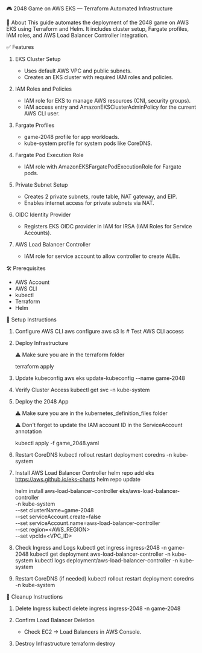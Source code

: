 🎮 2048 Game on AWS EKS — Terraform Automated Infrastructure

📘 About
This guide automates the deployment of the 2048 game on AWS EKS using Terraform and Helm. It includes cluster setup, Fargate profiles, IAM roles, and AWS Load Balancer Controller integration.

✅ Features
1. EKS Cluster Setup
   - Uses default AWS VPC and public subnets.
   - Creates an EKS cluster with required IAM roles and policies.

2. IAM Roles and Policies
   - IAM role for EKS to manage AWS resources (CNI, security groups).
   - IAM access entry and AmazonEKSClusterAdminPolicy for the current AWS CLI user.

3. Fargate Profiles
   - game-2048 profile for app workloads.
   - kube-system profile for system pods like CoreDNS.

4. Fargate Pod Execution Role
   - IAM role with AmazonEKSFargatePodExecutionRole for Fargate pods.

5. Private Subnet Setup
   - Creates 2 private subnets, route table, NAT gateway, and EIP.
   - Enables internet access for private subnets via NAT.

6. OIDC Identity Provider
   - Registers EKS OIDC provider in IAM for IRSA (IAM Roles for Service Accounts).

7. AWS Load Balancer Controller
   - IAM role for service account to allow controller to create ALBs.

🛠️ Prerequisites
- AWS Account
- AWS CLI
- kubectl
- Terraform
- Helm

🚀 Setup Instructions

1. Configure AWS CLI
   aws configure
   aws s3 ls  # Test AWS CLI access

2. Deploy Infrastructure
   
   ⚠️ Make sure you are in the terraform folder
   
   terraform apply

4. Update kubeconfig
   aws eks update-kubeconfig --name game-2048

5. Verify Cluster Access
   kubectl get svc -n kube-system

6. Deploy the 2048 App
   
   ⚠️ Make sure you are in the kubernetes_definition_files folder

   ⚠️ Don't forget to update the IAM account ID in the ServiceAccount annotation
   
   kubectl apply -f game_2048.yaml
   
   

8. Restart CoreDNS
   kubectl rollout restart deployment coredns -n kube-system

9. Install AWS Load Balancer Controller
   helm repo add eks https://aws.github.io/eks-charts
   helm repo update

   helm install aws-load-balancer-controller eks/aws-load-balancer-controller \
     -n kube-system \
     --set clusterName=game-2048 \
     --set serviceAccount.create=false \
     --set serviceAccount.name=aws-load-balancer-controller \
     --set region=<AWS_REGION> \
     --set vpcId=<VPC_ID>

10. Check Ingress and Logs
   kubectl get ingress ingress-2048 -n game-2048
   kubectl get deployment aws-load-balancer-controller -n kube-system
   kubectl logs deployment/aws-load-balancer-controller -n kube-system

11. Restart CoreDNS (if needed)
   kubectl rollout restart deployment coredns -n kube-system

🧹 Cleanup Instructions

1. Delete Ingress
   kubectl delete ingress ingress-2048 -n game-2048

2. Confirm Load Balancer Deletion
   - Check EC2 → Load Balancers in AWS Console.

3. Destroy Infrastructure
   terraform destroy

